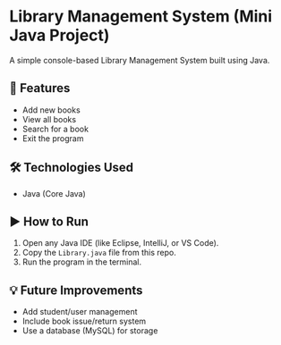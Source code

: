 # Library Management System (Mini Java Project)

A simple console-based Library Management System built using Java.

## 📘 Features
- Add new books  
- View all books  
- Search for a book  
- Exit the program  

## 🛠️ Technologies Used
- Java (Core Java)

## ▶️ How to Run
1. Open any Java IDE (like Eclipse, IntelliJ, or VS Code).  
2. Copy the `Library.java` file from this repo.  
3. Run the program in the terminal.

## 💡 Future Improvements
- Add student/user management  
- Include book issue/return system  
- Use a database (MySQL) for storage
